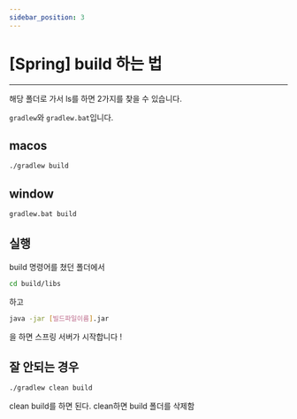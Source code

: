 ```yaml
---
sidebar_position: 3
---
```


# [Spring] build 하는 법
---

해당 폴더로 가서 ls를 하면 2가지를 찾을 수 있습니다.

`gradlew`와 `gradlew.bat`입니다.

## macos

```bash
./gradlew build
```

## window

```bash
gradlew.bat build
```

## 실행

build 명령어를 쳤던 폴더에서 

```bash
cd build/libs
```

하고

```bash
java -jar [빌드파일이름].jar
```

을 하면 스프링 서버가 시작합니다 !


## 잘 안되는 경우

```bash
./gradlew clean build
```

clean build를 하면 된다. clean하면 build 폴더를 삭제함
